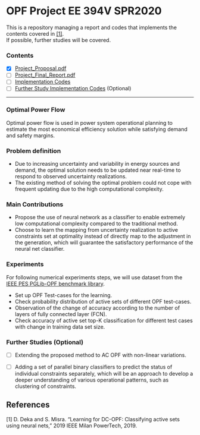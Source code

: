 # OPF Project EE 394V SPR2020

This is a repository managing a report and codes that implements the contents covered in [[1]](https://ieeexplore.ieee.org/document/8810819).  
If possible, further studies will be covered.

### Contents
- [X] [Project_Proposal.pdf](https://github.com/jhyun0919/OPF_Porject_EE394V_SPR2020/blob/master/report/proposal.pdf)
- [ ] [Project_Final_Report.pdf](https://github.com/jhyun0919/OPF_Porject_EE394V_SPR2020/blob/master/report/final_report.pdf)
- [ ] [Implementation Codes](https://github.com/jhyun0919/OPF_Porject_EE394V_SPR2020/tree/master/codes)
- [ ] [Further Study Implementation Codes](https://github.com/jhyun0919/OPF_Porject_EE394V_SPR2020/tree/master/codes) (Optional)

---

### Optimal Power Flow
Optimal power flow is used in power system operational planning to estimate the most economical efficiency solution while satisfying demand and safety margins. 

### Problem definition
- Due to increasing uncertainty and variability in energy sources and demand, the optimal solution needs to be updated near real-time to respond to observed uncertainty realizations.
- The existing method of solving the optimal problem could not cope with frequent updating due to the high computational complexity.

### Main Contributions

- Propose the use of neural network as a classifier to enable extremely low computational complexity compared to the traditional method. 
- Choose to learn the mapping from uncertainty realization to active constraints set at optimality instead of directly map to the adjustment in the generation, which will guarantee the satisfactory performance of the neural net classifier.

### Experiments
For following numerical experiments steps, we will use dataset from the [IEEE PES PGLib-OPF benchmark library](https://github.com/power-grid-lib/pglib-opf).

- Set up OPF Test-cases for the learning.
- Check probability distribution of active sets of different OPF test-cases.
- Observation of the change of accuracy according to the number of layers of fully connected layer (FCN).
- Check accuracy of active set top-K classification for different test cases with change in training data set size.

### Further Studies (Optional)

- [ ] Extending the proposed method to AC OPF with non-linear variations. 
- [ ] Adding a set of parallel binary classifiers to predict the status of individual constraints separately, which will be an approach to develop a deeper understanding of various operational patterns, such as clustering of constraints. 


## References

[1] D. Deka and S. Misra. “Learning for DC-OPF: Classifying active sets using neural nets,” 2019 IEEE Milan PowerTech, 2019.
